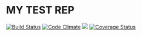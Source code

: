 # MY TEST REP

[![Build Status](https://travis-ci.org/magichan-lab/test.svg?branch=master)](https://travis-ci.org/magichan-lab/test)
[![Code Climate](https://codeclimate.com/github/magichan-lab/test/badges/gpa.svg)](https://codeclimate.com/github/magichan-lab/test)
<a href="https://codeclimate.com/github/magichan-lab/test/coverage"><img src="https://codeclimate.com/github/magichan-lab/test/badges/coverage.svg" /></a>
[![Coverage Status](https://coveralls.io/repos/github/magichan-lab/test/badge.svg?branch=master)](https://coveralls.io/github/magichan-lab/test?branch=master)
